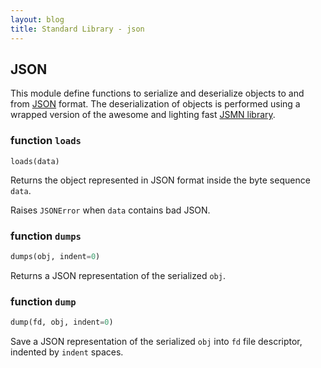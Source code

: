 ```yaml
---
layout: blog
title: Standard Library - json
---
```

## JSON

This module define functions to serialize and deserialize objects to and from [JSON](http://json.org) format.
The deserialization of objects is performed using a wrapped version of the awesome and lighting fast [JSMN library](http://zserge.com/jsmn.html).

### function `loads`
```pyhton
loads(data)
```

Returns the object represented in JSON format inside the byte sequence `data`.

Raises ``JSONError`` when `data` contains bad JSON.

### function `dumps`
```python
dumps(obj, indent=0)
```

Returns a JSON representation of the serialized `obj`.

### function `dump`
```python
dump(fd, obj, indent=0)
```

Save a JSON representation of the serialized `obj` into `fd` file descriptor, indented by `indent` spaces.
